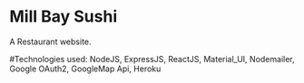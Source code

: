 # Mill Bay Sushi
A Restaurant website.

#Technologies used:
NodeJS, ExpressJS, ReactJS, Material_UI, Nodemailer, Google OAuth2, GoogleMap Api, Heroku
